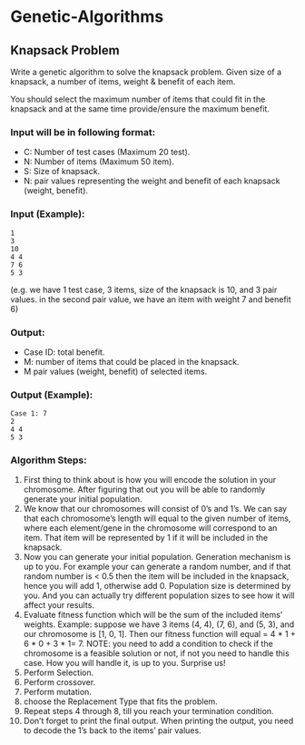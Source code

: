 # Genetic-Algorithms
## Knapsack Problem

Write a genetic algorithm to solve the knapsack problem. Given size of a knapsack, a number of items, weight & benefit of each item. 


You should select the maximum number of items that could fit in the knapsack and at the same time provide/ensure the maximum benefit.

### Input will be in following format:

- C: Number of test cases (Maximum 20 test).
- N: Number of items (Maximum 50 item).
- S: Size of knapsack.
- N: pair values representing the weight and benefit of each knapsack (weight, benefit).

### Input (Example):
```
1
3
10
4 4
7 6
5 3
```


(e.g. we have 1 test case, 3 items, size of the knapsack is 10, and 3 pair values. in the second pair value, we have an item with weight 7 and benefit 6)

### Output:

- Case ID: total benefit.
- M: number of items that could be placed in the knapsack.
- M pair values (weight, benefit) of selected items.

### Output (Example):

```
Case 1: 7
2
4 4
5 3
```

### Algorithm Steps:

1. First thing to think about is how you will encode the solution in your chromosome. After figuring that out you will be able to randomly generate your initial population.
2. We know that our chromosomes will consist of 0’s and 1’s. We can say that each chromosome’s length will equal to the given number of items, where each element/gene in the chromosome will correspond to an item. That item will be represented by 1 if it will be included in the knapsack.
3. Now you can generate your initial population. Generation mechanism is up to you. For example your can generate a random number, and if that random number is < 0.5 then the item will be included in the knapsack, hence you will add 1, otherwise add 0. Population size is determined by you. And you can actually try different population sizes to see how it will affect your results.
4. Evaluate fitness function which will be the sum of the included items’ weights. Example: suppose we have 3 items (4, 4), (7, 6), and (5, 3), and our chromosome is [1, 0, 1]. Then our fitness function will equal = 4 * 1 + 6 * 0 + 3 * 1= 7. NOTE: you need to add a condition to check if the chromosome is a feasible solution or not, if not you need to handle this case. How you will handle it, is up to you. Surprise us!
5. Perform Selection.
6. Perform crossover.
7. Perform mutation.
8. choose the Replacement Type that fits the problem.
9. Repeat steps 4 through 8, till you reach your termination condition.
10. Don’t forget to print the final output. When printing the output, you need to decode the 1’s back to the items’ pair values.

